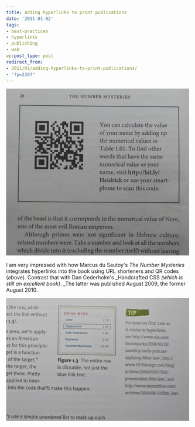 ```yaml
---
title: Adding hyperlinks to print publications
date: '2011-01-02'
tags:
- best-practices
- hyperlinks
- publishing
- web
wp:post_type: post
redirect_from:
- 2011/01/adding-hyperlinks-to-print-publications/
- "?p=2397"
---
```


![](/uploads/2011-01-02-Adding-hyperlinks-to-print-publications/hyperlink-numbermysteries-500x454.jpg "hyperlink-numbermysteries")

I am very impressed with how Marcus du Sautoy's _The Number Mysteries_ integrates hyperlinks into the book using URL shorteners and QR codes (above). Contrast that with Dan Cederholm's _Handcrafted CSS _(which is still an excellent book)_. _The latter was published August 2009, the former August 2010.

![](/uploads/2011-01-02-Adding-hyperlinks-to-print-publications/hyperlink-handcraftedcss-500x334.jpg "hyperlink-handcraftedcss")
